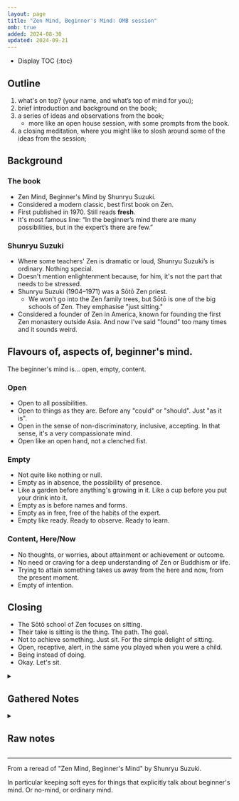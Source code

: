 ```yaml
---
layout: page
title: "Zen Mind, Beginner's Mind: OMB session"
omb: true
added: 2024-08-30
updated: 2024-09-21
---
```


* Display TOC
{:toc}

## Outline

1. what's on top? (your name, and what’s top of mind for you);
2. brief introduction and background on the book;
3. a series of ideas and observations from the book;
    - more like an open house session, with some prompts from the book.
4. a closing meditation, where you might like to slosh around some of the ideas from the session;

## Background

### The book

- Zen Mind, Beginner's Mind by Shunryu Suzuki.
- Considered a modern classic, best first book on Zen.
- First published in 1970. Still reads **fresh**.
- It's most famous line: “In the beginner’s mind there are many possibilities, but in the expert’s there are few.”

### Shunryu Suzuki

- Where some teachers' Zen is dramatic or loud, Shunryu Suzuki’s is ordinary. Nothing special.
- Doesn't mention enlightenment because, for him, it's not the part that needs to be stressed.
- Shunryu Suzuki (1904–1971) was a Sōtō Zen priest.
    - We won't go into the Zen family trees, but Sōtō is one of the big schools of Zen. They emphasise "just sitting."
- Considered a founder of Zen in America, known for founding the first Zen monastery outside Asia. And now I've said "found" too many times and it sounds weird.

<!-- 
### Zen

- The purpose of Zen is to make you wonder about and investigate your true nature.
- A favourite question to consider in Zen is "What am I?" (Or "Who am I?" or "What is this?")
- Zen pushes us past initial and easy ideas and answers.
- A good beginning is to approach this question with a beginner's mind, and find that your answer is "I don't know."
- Not quite a question to be answered, especially not analytically.
    - More like a pointers on the path (noting that path is goal is path).
    - More the answering is in the (process of) questioning.
    - Sitting, meditating, is to realise our true nature through a more intuitive, less analytical, answer to “what am I?”
    - Harness the energy of inquisitiveness and activate your intuition.
-->

## Flavours of, aspects of, beginner's mind.

The beginner's mind is... open, empty, content.

### Open

- Open to all possibilities.
- Open to things as they are. Before any "could" or "should". Just "as it is".
- Open in the sense of non-discriminatory, inclusive, accepting. In that sense, it's a very compassionate mind.
- Open like an open hand, not a clenched fist.

<!-- Related: the beginner's mind is don't-know mind. That doesn't mean not knowing anything, or having no knowledge. It means more like not clinging to ideas and opinions. Being open to changing ideas, or hearing new ones. -->

### Empty

- Not quite like nothing or null.
- Empty as in absence, the possibility of presence.
- Like a garden before anything's growing in it. Like a cup before you put your drink into it.
- Empty as is before names and forms.
- Empty as in free, free of the habits of the expert.
- Empty like ready. Ready to observe. Ready to learn.

### Content, Here/Now

- No thoughts, or worries, about attainment or achievement or outcome.
- No need or craving for a deep understanding of Zen or Buddhism or life.
- Trying to attain something takes us away from the here and now, from the present moment.
- Empty of intention.

## Closing

- The Sōtō school of Zen focuses on sitting.
- Their take is sitting is the thing. The path. The goal.
- Not to achieve something. Just sit. For the simple delight of sitting.
- Open, receptive, alert, in the same you played when you were a child.
- Being instead of doing.
- Okay. Let's sit.

<details>
    <summary>
        <h2 id="gathered-notes">Gathered Notes</h2>
    </summary>
<div markdown="1">
- Background: first published in 1970. Considered a modern Zen classic.
    - The purpose of studying Buddhism is not to study Buddhism, but to study ourselves.
    - "To study the self is to forget the self." (Dogen)
    - The purpose of Zen is to make you wonder about and investigate your true nature.
    - Teachers uses the phrase "Zen mind" to help stir up your sense of inquiry.
    - The practice of Zen mind is beginner’s mind.
        - In particular, the innocence of the first inquiry: **what am I?**
        - (One of those questions that seems to have an obvious answer. But the answer doesn't hold up to inspection.)
- “In the beginner’s mind there are many possibilities, but in the expert’s there are few.”
    - The beginner is free of the habits of the expert.
    - Free of preconceived ideas, subjective intentions, (the web of relations).
- The beginner's mind is empty.
    - Empty as in ready to observe, open to everything.
    - Open to things as they are, open to all the possibilities.
    - Not empty like "no thoughts" but "no attachment to thoughts." (Nothing is too sticky, it just arises, then passes away)
    - Wisdom is not something to learn. Wisdom is something which will come out of your mindfulness.
- We sit (zazen) to clear our minds, have them empty.
    - To realise our true nature through a more intuitive, less analytical, answer to "what am I?"    
- In the beginner’s mind there is no thought of attainment. No hope for a future outcome.
    - Such as “I have attained something.” Or “I know what Zen is.”
    - When we try to attain something, our mind starts to wander.
        - We wander away from the here and now.
    - When we have no thought of achievement, no thought of self, we are true beginners.
        - Then we can really learn something.
- The beginner’s mind is the mind of compassion.
    - When our mind is compassionate, it is boundless.
    - There is no need to have a deep understanding of Zen.
- In the beginner's mind, everything has the same value.
    - If you discriminate too much, you limit yourself.
    - All self-centred thoughts limit our vast mind.
    - If you think, “I breathe,” the “I” is extra. There is no you to say “I.” What we call “I” is just a swinging door which moves when we inhale and when we exhale. It just moves; that is all. When your mind is pure and calm enough to follow this movement, there is nothing: no “I,” no world, no mind nor body; just a swinging door.
- The beginner's mind is simple.
    - When we do something with a quiet, simple, clear mind, our activity is strong and straightforward.
    - When we do something with a complicated mind, in relation to other things or people, or society, our activity becomes very complex.
- The beginner doesn't know what's next.
    - “Now it is raining, but we don’t know what will happen in the next moment. By the time we go out it may be a beautiful day, or a stormy day. Since we don’t know, let’s appreciate the sound of the rain now.”
    - The best way towards perfect composure is to forget everything. Then your mind is calm, and it is wide and clear enough to see and feel things as they are without any effort.
</div>
</details>

<details>
    <summary>
        <h2 id="raw-notes">Raw notes</h2>
    </summary>
<div markdown="1">
- In the forty years since its original publication, Zen Mind, Beginner’s Mind has become one of the great modern Zen classics, much beloved, much reread, and much recommended as the best first book to read on Zen.
- Whereas Daisetz Suzuki’s Zen was dramatic, Shunryu Suzuki’s is ordinary.
- In Shunryu Suzuki’s book the words satori and kensho, its near-equivalent, never appear.
- “It’s not that satori is unimportant, but it’s not the part of Zen that needs to be stressed.”
- Zen mind is one of those enigmatic phrases used by Zen teachers to make you notice yourself, to go beyond the words and wonder what your own mind and being are. This is the purpose of all Zen teaching —to make you wonder and to answer that wondering with the deepest expression of your own nature.
- The practice of Zen mind is beginner’s mind. The innocence of the first inquiry—what am I?—is needed throughout Zen practice.
- The mind of the beginner is empty, free of the habits of the expert, ready to accept, to doubt, and open to all the possibilities. It is the kind of mind which can see things as they are, which step by step and in a flash can realize the original nature of everything.
- Passages which seem obscure or obvious are often illuminating when they are read very carefully, wondering why this man would say such a thing.
- “In the beginner’s mind there are many possibilities, but in the expert’s there are few.”
- If your mind is empty, it is always ready for anything; it is open to everything.
- In the beginner’s mind there are many possibilities; in the expert’s mind there are few.
- If you discriminate too much, you limit yourself.
- In the beginner’s mind there is no thought, “I have attained something.” All self-centered thoughts limit our vast mind.
- When we have no thought of achievement, no thought of self, we are true beginners. Then we can really learn something.
- The beginner’s mind is the mind of compassion. When our mind is compassionate, it is boundless.
the most difficult thing is always to keep your beginner’s mind. There is no need to have a deep understanding of Zen.
- Even though you read much Zen literature, you must read each sentence with a fresh mind. You should not say, “I know what Zen is,” or “I have attained enlightenment.”
- When you try to attain something, your mind starts to wander about somewhere else. When you do not try to attain anything, you have your own body and mind right here.
- If you think, “I breathe,” the “I” is extra. There is no you to say “I.” What we call “I” is just a swinging door which moves when we inhale and when we exhale. It just moves; that is all. When your mind is pure and calm enough to follow this movement, there is nothing: no “I,” no world, no mind nor body; just a swinging door.
- with people: first let them do what they want, and watch them. This is the best policy. To ignore them is not good; that is the worst policy. The second worst is trying to control them. The best one is to watch them, just to watch them, without trying to control them.
- The same way works for you yourself as well. If you want to obtain perfect calmness in your zazen, you should not be bothered by the various images you find in your mind. Let them come, and let them go. Then they will be under control. But this policy is not so easy. It sounds easy, but it requires some special effort.
- your mind and body have great power to accept things as they are, whether agreeable or disagreeable.”
- We say, “A good father is not a good father.” Do you understand? One who thinks he is a good father is not a good father; one who thinks he is a good husband is not a good husband. One who thinks he is one of the worst husbands may be a good one if he is always trying to be a good husband with a single-hearted effort.
- At first you will have various problems, and it is necessary for you to make some effort to continue our practice. For the beginner, practice without effort is not true practice. For the beginner, the practice needs great effort.
- In your big mind, everything has the same value.
- In your practice you should accept everything as it is, giving to each thing the same respect given to a Buddha.
- “If you continue this simple practice every day, you will obtain some wonderful power. Before you attain it, it is something wonderful, but after you attain it, it is nothing special.”
- To be able to sit with you in zazen is very, very unusual.
- Our human life is rare and wonderful;
- we may find it not so interesting to cook the same thing over and over again every day. It is rather tedious, you may say. If you lose the spirit of repetition it will become quite difficult, but it will not be difficult if you are full of strength and vitality.
- When we do something with a quite simple, clear mind, we have no notion or shadows, and our activity is strong and straightforward. But when we do something with a complicated mind, in relation to other things or people, or society, our activity becomes very complex.
- The purpose of studying Buddhism is not to study Buddhism, but to study ourselves.
- the purpose of studying Buddhism is to study ourselves and to forget ourselves.
- Instead of gathering knowledge, you should clear your mind. If your mind is clear, true knowledge is already yours.
- a Chinese poem says, “Rozan is famous for its misty, rainy days, and the great river Sekko for its tide, coming and going. That is all.” That is all, but it is splendid. This is how we appreciate things.
- as a listener or a disciple, it is necessary to clear your mind of these various distortions. A mind full of preconceived ideas, subjective intentions, or habits is not open to things as they are. That is why we practice zazen: to clear our mind of what is related to something else.
- As long as we have some definite idea about or some hope in the future, we cannot really be serious with the moment that exists right now.
- To be independent in this true sense, we have to forget everything which we have in our mind and discover something quite new and different moment after moment.
- In the sutra it says, “There are no eyes, no ears, no nose, no tongue, no body or mind. . . .” This “no mind” is Zen mind, which includes everything.
- Wisdom is not something to learn. Wisdom is something which will come out of your mindfulness. So the point is to be ready for observing things, and to be ready for thinking. This is called emptiness of your mind.
- “Now it is raining, but we don’t know what will happen in the next moment. By the time we go out it may be a beautiful day, or a stormy day. Since we don’t know, let’s appreciate the sound of the rain now.”
- we just practice zazen. That is all we do, and we are happy in this practice. For us there is no need to understand what Zen is. We are practicing zazen. So for us there is no need to know what Zen is intellectually.
- The best way towards perfect composure is to forget everything. Then your mind is calm, and it is wide and clear enough to see and feel things as they are without any effort.
- “I have to stop my mind in my practice, but I cannot. My practice is not so good.” This kind of idea is also the wrong way of practice.
</div>
</details>

---

From a reread of "Zen Mind, Beginner's Mind" by Shunryu Suzuki.

In particular keeping soft eyes for things that explicitly talk about beginner's mind. Or no-mind, or ordinary mind.